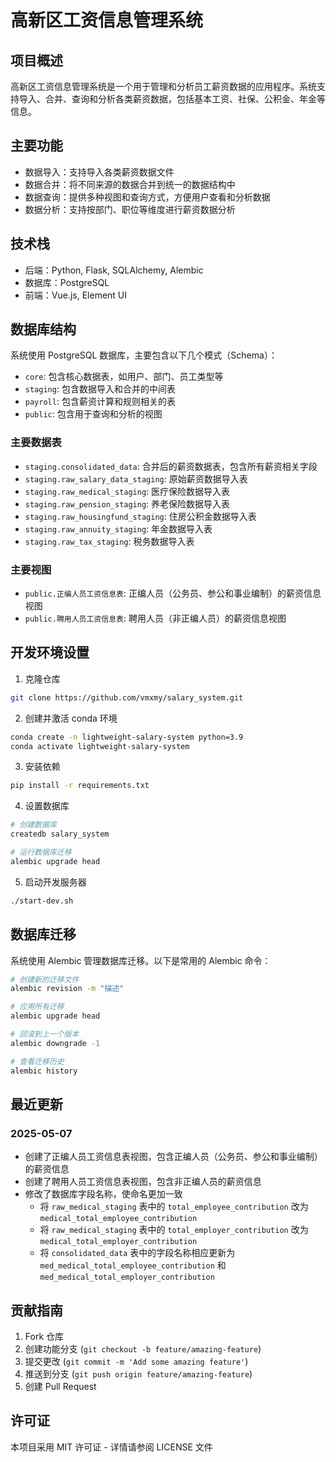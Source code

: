 # 高新区工资信息管理系统

## 项目概述

高新区工资信息管理系统是一个用于管理和分析员工薪资数据的应用程序。系统支持导入、合并、查询和分析各类薪资数据，包括基本工资、社保、公积金、年金等信息。

## 主要功能

- 数据导入：支持导入各类薪资数据文件
- 数据合并：将不同来源的数据合并到统一的数据结构中
- 数据查询：提供多种视图和查询方式，方便用户查看和分析数据
- 数据分析：支持按部门、职位等维度进行薪资数据分析

## 技术栈

- 后端：Python, Flask, SQLAlchemy, Alembic
- 数据库：PostgreSQL
- 前端：Vue.js, Element UI

## 数据库结构

系统使用 PostgreSQL 数据库，主要包含以下几个模式（Schema）：

- `core`: 包含核心数据表，如用户、部门、员工类型等
- `staging`: 包含数据导入和合并的中间表
- `payroll`: 包含薪资计算和规则相关的表
- `public`: 包含用于查询和分析的视图

### 主要数据表

- `staging.consolidated_data`: 合并后的薪资数据表，包含所有薪资相关字段
- `staging.raw_salary_data_staging`: 原始薪资数据导入表
- `staging.raw_medical_staging`: 医疗保险数据导入表
- `staging.raw_pension_staging`: 养老保险数据导入表
- `staging.raw_housingfund_staging`: 住房公积金数据导入表
- `staging.raw_annuity_staging`: 年金数据导入表
- `staging.raw_tax_staging`: 税务数据导入表

### 主要视图

- `public.正编人员工资信息表`: 正编人员（公务员、参公和事业编制）的薪资信息视图
- `public.聘用人员工资信息表`: 聘用人员（非正编人员）的薪资信息视图

## 开发环境设置

1. 克隆仓库
```bash
git clone https://github.com/vmxmy/salary_system.git
```

2. 创建并激活 conda 环境
```bash
conda create -n lightweight-salary-system python=3.9
conda activate lightweight-salary-system
```

3. 安装依赖
```bash
pip install -r requirements.txt
```

4. 设置数据库
```bash
# 创建数据库
createdb salary_system

# 运行数据库迁移
alembic upgrade head
```

5. 启动开发服务器
```bash
./start-dev.sh
```

## 数据库迁移

系统使用 Alembic 管理数据库迁移。以下是常用的 Alembic 命令：

```bash
# 创建新的迁移文件
alembic revision -m "描述"

# 应用所有迁移
alembic upgrade head

# 回滚到上一个版本
alembic downgrade -1

# 查看迁移历史
alembic history
```

## 最近更新

### 2025-05-07

- 创建了正编人员工资信息表视图，包含正编人员（公务员、参公和事业编制）的薪资信息
- 创建了聘用人员工资信息表视图，包含非正编人员的薪资信息
- 修改了数据库字段名称，使命名更加一致
  - 将 `raw_medical_staging` 表中的 `total_employee_contribution` 改为 `medical_total_employee_contribution`
  - 将 `raw_medical_staging` 表中的 `total_employer_contribution` 改为 `medical_total_employer_contribution`
  - 将 `consolidated_data` 表中的字段名称相应更新为 `med_medical_total_employee_contribution` 和 `med_medical_total_employer_contribution`

## 贡献指南

1. Fork 仓库
2. 创建功能分支 (`git checkout -b feature/amazing-feature`)
3. 提交更改 (`git commit -m 'Add some amazing feature'`)
4. 推送到分支 (`git push origin feature/amazing-feature`)
5. 创建 Pull Request

## 许可证

本项目采用 MIT 许可证 - 详情请参阅 LICENSE 文件
